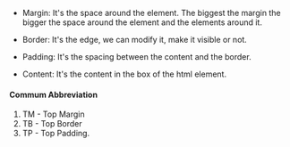 - Margin: It's the space around the element.
	The biggest the margin the bigger the space around
	the element and the elements around it.

- Border: It's the edge, we can modify it, make it visible or not.

- Padding: It's the spacing between the content and the border.


- Content: It's the content in the box of the html element.


#### Commum Abbreviation
1. TM - Top Margin
2. TB - Top Border
3. TP - Top Padding.